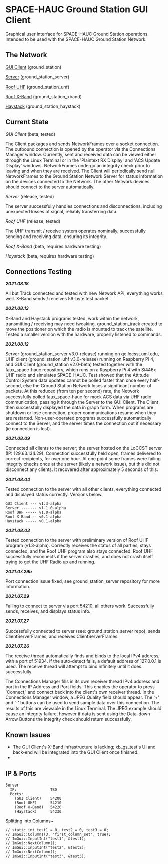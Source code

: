 # SPACE-HAUC Ground Station GUI Client
Graphical user interface for SPACE-HAUC Ground Station operations. Intended to be used with the SPACE-HAUC Ground Station Network.

## The Network
[GUI Client](https://github.com/mitbailey/ground_station) (ground_station)

[Server](https://github.com/mitbailey/ground_station_server) (ground_station_server)

[Roof UHF](https://github.com/mitbailey/ground_station_uhf) (ground_station_uhf)

[Roof X-Band](https://github.com/mitbailey/ground_station_xband) (ground_station_xband)

[Haystack](https://github.com/mitbailey/ground_station_haystack) (ground_station_haystack)
  
## Current State
_GUI Client_ (beta, tested)

The Client packages and sends NetworkFrames over a socket connection. The outbound connection is opened by the operator via the Connections Manager window. Currently, sent and received data can be viewed either through the Linux Terminal or in the 'Plaintext RX Display' and 'ACS Update Display' windows. NetworkFrames undergo an integrity check prior to leaving and when they are received. The Client will periodically send null NetworkFrames to the Ground Station Network Server for status information on the devices connected to the Network. The other Network devices should connect to the server automatically. 

_Server_ (release, tested)

The server successfully handles connections and disconnections, including unexpected losses of signal, reliably transferring data.

_Roof UHF_ (release, tested)

The UHF transmit / receive system operates nominally, successfully sending and receiving data, ensuring its integrity.

_Roof X-Band_ (beta, requires hardware testing)

_Haystack_ (beta, requires hardware testing)

## Connections Testing  

__*2021.08.18*__

All but Track connected and tested with new Network API, everything works well. X-Band sends / receives 56-byte test packet.

__*2021.08.13*__

X-Band and Haystack programs tested, work within the network, transmitting / receiving may need tweaking. ground_station_track created to move the positioner on which the radio is mounted to track the satellite. Tested a smaller version with the hardware, properly listened to commands.

__*2021.08.12*__

Server (ground_station_server v3.0-release) running on qe.locsst.uml.edu, UHF client (ground_station_uhf v3.0-release) running on Raspberry Pi 4, and GUI Client (ground_station v2.0-beta) tested together with the faux_space-hauc repository, which runs on a Raspberry Pi 4 with Si446x UHF radio and simulates SPACE-HAUC. Test showed that the Attitude Control System data updates cannot be polled faster than once every half-second, else the Ground Station Network loses a significant number of packets. At this reduced (from ten per second) rate, the Network successfully polled faux_space-hauc for mock ACS data via UHF radio communication, passing it through the Server to the GUI Client. The Client then successfully displayed the data in graph form. When programs are shutdown or lose connection, proper communications resume when they are restarted. Non-user-operated programs successfully automatically connect to the Server, and the server times the connection out if necessary (ie connection is lost). 

__*2021.08.09*__

Connected all clients to the server; the server hosted on the LoCCST server (IP: 129.63.134.29). Connection successfully held open, frames delivered to correct recipients, for over one hour. At one point some frames were failing integrity checks once at the server (likely a network issue), but this did not disconnect any clients. It recovered after approximately 5 seconds of this.


__*2021.08.04*__

Tested connection to the server with all other clients, everything connected and displayed status correctly. Versions below. 
```
GUI Client --- v1.3-alpha 
Server ------- v1.1.0-alpha
Roof UHF ----- v1.0-alpha 
Roof X-Band -- v0.1-alpha 
Haystack ----- v0.1-alpha
```
__*2021.08.03*__

Tested connection to the server with preliminary version of Roof UHF program (v1.3-alpha). Correctly receives the status of all parties, stays connected, and the Roof UHF program also stays connected. Roof UHF successfully reconnects if the server crashes, and does not crash itself trying to get the UHF Radio up and running.  

__*2021.07.29b*__  

Port connection issue fixed, see ground_station_server repository for more information.  

__*2021.07.29*__  

Failing to connect to server via port 54210, all others work. Successfully sends, receives, and displays status info.  
  
__*2021.07.27*__

Successfully connected to server (see: ground_station_server repo), sends ClientServerFrames, and receives ClientServerFrames.  
  
__*2021.07.26*__

The receive thread automatically finds and binds to the local IPv4 address, with a port of 51934. If the auto-detect fails, a default address of 127.0.0.1 is used. The receive thread will attempt to bind infinitely until it does successfully.   
  
The Connections Manager fills in its own receiver thread IPv4 address and port in the IP Address and Port fields. This enables the operator to press 'Connect,' and connect back into the client's own receiver thread. In the Connections Manager window, a JPEG Quality field should appear. The '+' and '-' buttons can be used to send sample data over this connection. The results of this are viewable in the Linux Terminal. The JPEG example should cause an integrity failure, however if data is sent using the Data-down Arrow Buttons the integrity check should return successfully.  
  
## Known Issues
- The GUI Client's X-Band infrastructure is lacking; xb_gs_test's UI and back-end will be integrated into the GUI Client once finished. 
-  

## IP & Ports
```
Server   
  IP:               TBD  
  Ports:  
    (GUI Client)    54200  
    (Roof UHF)      54210  
    (Roof X-Band)   54220  
    (Haystack)      54230  
``` 
 
  
  
    
   
  
  
Splitting into Columns~

    // static int test1 = 0, test2 = 0, test3 = 0;
    // ImGui::Columns(3, "first_column_set", true);
    // ImGui::InputInt("test1", &test1);
    // ImGui::NextColumn();
    // ImGui::InputInt("test2", &test2);
    // ImGui::NextColumn();
    // ImGui::InputInt("test3", &test3);
